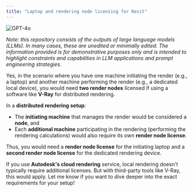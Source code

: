 ```yaml
---
title: "Laptop and rendering node licensing for Revit"
---
```

![GPT-4o](https://img.shields.io/badge/GPT--4o-3333FF?style=for-the-badge&logo=openai&logoColor=white)



*Note: this repository consists of the outputs of large language models (LLMs). In many cases, these are unedited or minimally edited. The information provided is for demonstrative purposes only and is intended to highlight constraints and capabilities in LLM applications and prompt engineering strategies.*


Yes, in the scenario where you have one machine initiating the render (e.g., a laptop) and another machine performing the render (e.g., a dedicated local device), you would need **two render nodes** licensed if using a software like **V-Ray** for distributed rendering. 

In a **distributed rendering setup**:
- The **initiating machine** that manages the render would be considered a **node**, and
- Each **additional machine** participating in the rendering (performing the rendering calculations) would also require its own **render node license**.

Thus, you would need a **render node license** for the initiating laptop and a **second render node license** for the dedicated rendering device.

If you use **Autodesk's cloud rendering** service, local rendering doesn't typically require additional licenses. But with third-party tools like V-Ray, this would apply. Let me know if you want to dive deeper into the exact requirements for your setup!